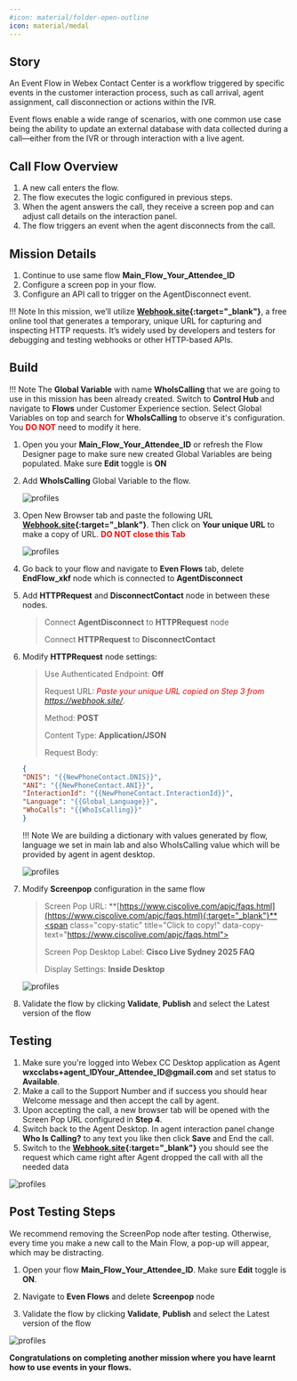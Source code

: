 ```yaml
---
#icon: material/folder-open-outline
icon: material/medal
---
```




## Story

An Event Flow in Webex Contact Center is a workflow triggered by specific events in the customer interaction process, such as call arrival, agent assignment, call disconnection or actions within the IVR.

Event flows enable a wide range of scenarios, with one common use case being the ability to update an external database with data collected during a call—either from the IVR or through interaction with a live agent.


## Call Flow Overview

1. A new call enters the flow. </br>
2. The flow executes the logic configured in previous steps.</br>
3. When the agent answers the call, they receive a screen pop and can adjust call details on the interaction panel.</br>
4. The flow triggers an event when the agent disconnects from the call.</br>

## Mission Details

1. Continue to use same flow **Main_Flow_<span class="attendee-id-placeholder">Your_Attendee_ID</span>** </br>
2. Configure a screen pop in your flow.</br>
3. Configure an API call to trigger on the AgentDisconnect event.</br>

!!! Note
    In this mission, we’ll utilize **[Webhook.site](https://webhook.site/){:target="_blank"}**, a free online tool that generates a temporary, unique URL for capturing and inspecting HTTP requests. It’s widely used by developers and testers for debugging and testing webhooks or other HTTP-based APIs.

## Build

!!! Note
    The **Global Variable** with name **WhoIsCalling** that we are going to use in this mission has been already created. Switch to **Control Hub** and navigate to **Flows** under Customer Experience section. Select Global Variables on top and search for **WhoIsCalling** to observe it's configuration. You <span style="color: red;">**DO NOT**</span> need to modify it here.
             
1. Open you your **Main_Flow_<span class="attendee-id-placeholder">Your_Attendee_ID</span>** or refresh the Flow Designer page to make sure new created Global Variables are being populated. Make sure **Edit** toggle is **ON**

2. Add **WhoIsCalling**<span class="copy-static" title="Click to copy!" data-copy-text="WhoIsCalling"><span class="copy"></span></span> Global Variable to the flow.
    
    ![profiles](../graphics/Lab1/AM2_GV.gif)
    

3. Open New Browser tab and paste the following URL **[Webhook.site](https://webhook.site/){:target="_blank"}**. Then click on **Your unique URL** to make a copy of URL. 
**<span style="color: red;">DO NOT close this Tab</span>**

    ![profiles](../graphics/Lab1/AM2_webhooksite.gif)
    
4. Go back to your flow and navigate to **Even Flows** tab, delete **EndFlow_xkf** node which is connected to **AgentDisconnect** 

5. Add **HTTPRequest** and **DisconnectContact** node in between these nodes.
      
    > 
    > Connect **AgentDisconnect** to **HTTPRequest** node
    >
    > Connect **HTTPRequest** to **DisconnectContact**
    > 

6. Modify **HTTPRequest** node settings:
    
    >
    > Use Authenticated Endpoint: **Off**
    >
    > Request URL: *<span style="color: red;">Paste your unique URL copied on Step 3 from https://webhook.site/</span>*.
    >
    > Method: **POST**
    >
    > Content Type: **Application/JSON**
    >
    > Request Body:  
    ```JSON
    {
    "DNIS": "{{NewPhoneContact.DNIS}}",
    "ANI": "{{NewPhoneContact.ANI}}",
    "InteractionId": "{{NewPhoneContact.InteractionId}}",
    "Language": "{{Global_Language}}",
    "WhoCalls": "{{WhoIsCalling}}"
    }
    ```

    !!! Note
        We are building a dictionary with values generated by flow, language we set in main lab and also WhoIsCalling value which will be provided by agent in agent desktop.
    
    ![profiles](../graphics/Lab1/AM2_httpevent.gif)
    
5. Modify **Screenpop** configuration in the same flow

    > Screen Pop URL: **[https://www.ciscolive.com/apjc/faqs.html](https://www.ciscolive.com/apjc/faqs.html){:target="_blank"}**<span class="copy-static" title="Click to copy!" data-copy-text="https://www.ciscolive.com/apjc/faqs.html"><span class="copy"></span></span>
    >
    > Screen Pop Desktop Label: **Cisco Live Sydney 2025 FAQ**<span class="copy-static" title="Click to copy!" data-copy-text="Cisco Live Sydney 2025 FAQ"><span class="copy"></span></span>
    >
    > Display Settings: **Inside Desktop**
  
    ![profiles](../graphics/Lab1/AM2_Screenpop.gif)
    
6. Validate the flow by clicking **Validate**, **Publish** and select the Latest version of the flow
    
## Testing
    
1. Make sure you're logged into Webex CC Desktop application as Agent **wxcclabs+agent_ID<span class="attendee-id-placeholder">Your_Attendee_ID</span>@gmail.com** and set status to **Available**.
2. Make a call to the Support Number and if success you should hear Welcome message and then accept the call by agent.
3. Upon accepting the call, a new browser tab will be opened with the Screen Pop URL configured in **Step 4**.
3. Switch back to the Agent Desktop. In agent interaction panel change **Who Is Calling?** to any text you like then click **Save** and End the call.
4. Switch to the **[Webhook.site](https://webhook.site/){:target="_blank"}** you should see the request which came right after Agent dropped the call with all the needed data 

![profiles](../graphics/Lab1/AM2_Testing.gif)


## Post Testing Steps

We recommend removing the ScreenPop node after testing. Otherwise, every time you make a new call to the Main Flow, a pop-up will appear, which may be distracting.

1. Open your flow **<span class="attendee-id-container">Main_Flow_<span class="attendee-id-placeholder" data-prefix="Main_Flow_">Your_Attendee_ID</span><span class="copy" title="Click to copy!"></span></span>**. Make sure **Edit** toggle is **ON**.

2. Navigate to **Even Flows** and delete **Screenpop** node

3. Validate the flow by clicking **Validate**, **Publish** and select the Latest version of the flow

![profiles](../graphics/Lab1/AM2_Screenpop_delete.gif)

**Congratulations on completing another mission where you have learnt how to use events in your flows.**
